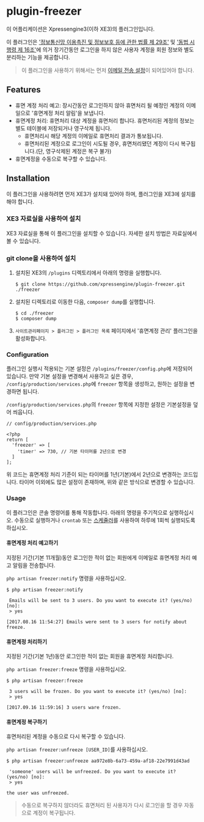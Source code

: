 # plugin-freezer

이 어플리케이션은 Xpressengine3(이하 XE3)의 플러그인입니다.

이 플러그인은 ['정보통신망 이용촉진 및 정보보호 등에 관한 법률 제 29조'](http://www.law.go.kr/법령/정보통신망이용촉진및정보보호등에관한법률/(20170726,14839,20170726)/제29조) 및 ['동법 시행령 제 16조'](http://www.law.go.kr/법령/정보통신망이용촉진및정보보호등에관한법률시행령/(20170726,28210,20170726)/제16조)에 의거
장기간동안 로그인을 하지 않은 사용자 계정을 회원 정보와 별도 분리하는 기능을 제공합니다.

> 이 플러그인을 사용하기 위해서는 먼저 [이메일 전송 설정](https://laravel.kr/docs/5.1/mail)이 되어있어야 합니다.

## Features

- 휴면 계정 처리 예고: 장시간동안 로그인하지 않아 휴면처리 될 예정인 계정의 이메일으로 '휴면계정 처리 알림'을 보냅니다.
- 휴면계정 처리: 휴면처리 대상 계정을 휴면처리 합니다. 휴면처리된 계정의 정보는 별도 테이블에 저장되거나 영구삭제 됩니다.
	- 휴면처리시 해당 계정의 이메일로 휴면처리 결과가 통보됩니다.
	- 휴면처리된 계정으로 로그인이 시도될 경우, 휴면처리됐던 계정이 다시 복구됩니다.(단, 영구삭제된 계정은 복구 불가) 
- 휴면계정을 수동으로 복구할 수 있습니다.

## Installation

이 플러그인을 사용하려면 먼저 XE3가 설치돼 있어야 하며, 플러그인을 XE3에 설치를 해야 합니다.

### XE3 자료실을 사용하여 설치

XE3 자료실을 통해 이 플러그인을 설치할 수 있습니다. 자세한 설치 방법은 자료실에서 볼 수 있습니다.

### git clone을 사용하여 설치

1. 설치된 XE3의 `/plugins` 디렉토리에서 아래의 명령을 실행합니다.
	```
	$ git clone https://github.com/xpressengine/plugin-freezer.git ./freezer
	```
2. 설치된 디렉토리로 이동한 다음, `composer dump`를 실행합니다.
	```
	$ cd ./freezer
	$ composer dump
	```
3. `사이트관리페이지 > 플러그인 > 플러그인 목록` 페이지에서 '휴면계정 관리' 플러그인을 활성화합니다.

### Configuration

플러그인 실행시 적용되는 기본 설정은 `/plugins/freezer/config.php`에 저장되어 있습니다. 만약 기본 설정을 변경해서 사용하고 싶은 경우, `/config/production/services.php`에 `freezer` 항목을 생성하고, 원하는 설정을 변경하면 됩니다. 

`/config/production/services.php`의 `freezer` 항목에 지정한 설정은 기본설정을 덮어 씌웁니다.

```
// config/production/services.php

<?php
return [
  'freezer' => [
    'timer' => 730, // 기본 타이머를 2년으로 변경
  ]
];
```

위 코드는 휴면계정 처리 기준이 되는 타이머를 1년(기본)에서 2년으로 변경하는 코드입니다. 타이머 이외에도 많은 설정이 존재하며, 위와 같은 방식으로 변경할 수 있습니다.



### Usage

이 플러그인은 콘솔 명령어를 통해 작동합니다. 아래의 명령을 주기적으로 실행하십시오. 수동으로 실행하거나 `crontab` 또는 [스케쥴러](https://laravel.com/docs/5.1/scheduling)를 사용하여 하루에 1회씩 실행되도록 하십시오.

#### 휴면계정 처리 예고하기

지정된 기간(기본 11개월)동안 로그인한 적이 없는 회원에게 이메일로 휴면계정 처리 예고 알림을 전송합니다.

`php artisan freezer:notify` 명령을 사용하십시오.

```
$ php artisan freezer:notify

 Emails will be sent to 3 users. Do you want to execute it? (yes/no) [no]:
 > yes

[2017.08.16 11:54:27] Emails were sent to 3 users for notify about freeze.
```

#### 휴면계정 처리하기

지정된 기간(기본 1년)동안 로그인한 적이 없는 회원을 휴면계정 처리합니다. 

`php artisan freezer:freeze` 명령을 사용하십시오.

```
$ php artisan freezer:freeze

 3 users will be frozen. Do you want to execute it? (yes/no) [no]:
 > yes
 
[2017.09.16 11:59:16] 3 users ware frozen.

```

#### 휴면계정 복구하기

휴면처리된 계정을 수동으로 다시 복구할 수 있습니다.

`php artisan freezer:unfreeze [USER_ID]`를 사용하십시오.

```
$ php artisan freezer:unfreeze aa972e8b-6a73-459a-af18-22e7991d43ad

 'someone' users will be unfreezed. Do you want to execute it? (yes/no) [no]:
 > yes

the user was unfreezed.
```

> 수동으로 복구하지 않더라도 휴면처리 된 사용자가 다시 로그인을 할 경우 자동으로 계정이 복구됩니다.






